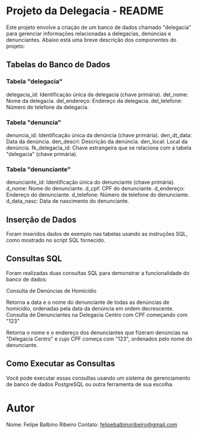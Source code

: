 # Projeto da Delegacia - README

Este projeto envolve a criação de um banco de dados chamado "delegacia" para gerenciar informações relacionadas a delegacias, denúncias e denunciantes. Abaixo está uma breve descrição dos componentes do projeto:

## Tabelas do Banco de Dados

### Tabela "delegacia"

delegacia_id: Identificação única da delegacia (chave primária).
del_nome: Nome da delegacia.
del_endereço: Endereço da delegacia.
del_telefone: Número de telefone da delegacia.

### Tabela "denuncia"

denuncia_id: Identificação única da denúncia (chave primária).
den_dt_data: Data da denúncia.
den_descri: Descrição da denúncia.
den_local: Local da denúncia.
fk_delegacia_id: Chave estrangeira que se relaciona com a tabela "delegacia" (chave primária).

### Tabela "denunciante"

denunciante_id: Identificação única do denunciante (chave primária).
d_nome: Nome do denunciante.
d_cpf: CPF do denunciante.
d_endereço: Endereço do denunciante.
d_telefone: Número de telefone do denunciante.
d_data_nasc: Data de nascimento do denunciante.

## Inserção de Dados

Foram inseridos dados de exemplo nas tabelas usando as instruções SQL, como mostrado no script SQL fornecido.

## Consultas SQL

Foram realizadas duas consultas SQL para demonstrar a funcionalidade do banco de dados:

Consulta de Denúncias de Homicídio

Retorna a data e o nome do denunciante de todas as denúncias de homicídio, ordenadas pela data da denúncia em ordem decrescente.
Consulta de Denunciantes na Delegacia Centro com CPF começando com "123"

Retorna o nome e o endereço dos denunciantes que fizeram denúncias na "Delegacia Centro" e cujo CPF começa com "123", ordenados pelo nome do denunciante.

## Como Executar as Consultas

Você pode executar essas consultas usando um sistema de gerenciamento de banco de dados PostgreSQL ou outra ferramenta de sua escolha.

# Autor
Nome: Felipe Balbino Ribeiro
Contato: felipebalbinoribeiro@gmail.com
